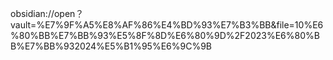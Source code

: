 obsidian://open？vault=%E7%9F%A5%E8%AF%86%E4%BD%93%E7%B3%BB&file=10%E6%80%BB%E7%BB%93%E5%8F%8D%E6%80%9D%2F2023%E6%80%BB%E7%BB%932024%E5%B1%95%E6%9C%9B